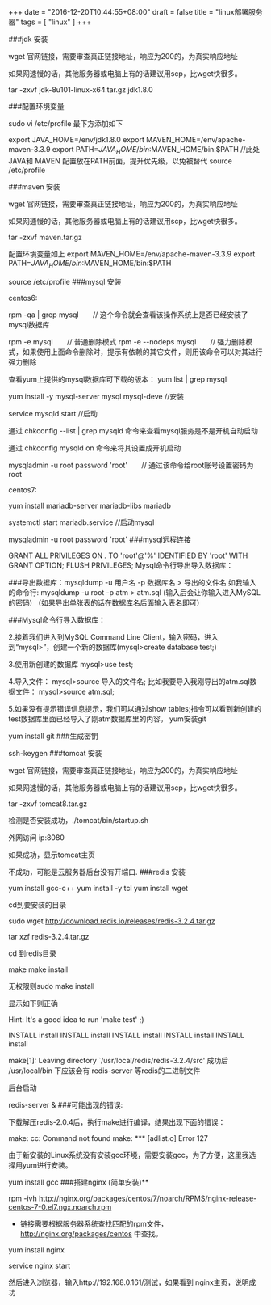 
+++
date = "2016-12-20T10:44:55+08:00"
draft = false
title = "linux部署服务器"
tags = [
  "linux"
]
+++


###jdk 安装

wget 官网链接，需要审查真正链接地址，响应为200的，为真实响应地址

如果网速慢的话，其他服务器或电脑上有的话建议用scp，比wget快很多。    

tar -zxvf jdk-8u101-linux-x64.tar.gz jdk1.8.0

###配置环境变量

sudo vi /etc/profile
最下方添加如下

export JAVA_HOME=/env/jdk1.8.0
export MAVEN_HOME=/env/apache-maven-3.3.9
export PATH=$JAVA_HOME/bin:$MAVEN_HOME/bin:$PATH      //此处JAVA和 MAVEN 配置放在PATH前面，提升优先级，以免被替代
source /etc/profile

###maven 安装

wget 官网链接，需要审查真正链接地址，响应为200的，为真实响应地址

如果网速慢的话，其他服务器或电脑上有的话建议用scp，比wget快很多。

tar -zxvf maven.tar.gz


配置环境变量如上
export MAVEN_HOME=/env/apache-maven-3.3.9
export PATH=$JAVA_HOME/bin:$MAVEN_HOME/bin:$PATH

source /etc/profile
###mysql 安装

centos6:    

rpm -qa | grep mysql　　// 这个命令就会查看该操作系统上是否已经安装了mysql数据库

rpm -e mysql　　// 普通删除模式
rpm -e --nodeps mysql　　// 强力删除模式，如果使用上面命令删除时，提示有依赖的其它文件，则用该命令可以对其进行强力删除

查看yum上提供的mysql数据库可下载的版本：
yum list | grep mysql

yum install -y mysql-server mysql mysql-deve   //安装

service mysqld start     //启动

通过  chkconfig --list | grep mysqld 命令来查看mysql服务是不是开机自动启动

通过 chkconfig mysqld on 命令来将其设置成开机启动

mysqladmin -u root password 'root'　　// 通过该命令给root账号设置密码为 root


centos7:

yum install mariadb-server mariadb-libs mariadb

systemctl start mariadb.service     //启动mysql

mysqladmin -u root password 'root'
###mysql远程连接

GRANT ALL PRIVILEGES ON *.* TO 'root'@'%' IDENTIFIED BY 'root' WITH GRANT OPTION;
FLUSH PRIVILEGES;
Mysql命令行导出导入数据库：

###导出数据库：mysqldump -u 用户名 -p 数据库名 > 导出的文件名 
如我输入的命令行:
    mysqldump -u root -p atm > atm.sql   (输入后会让你输入进入MySQL的密码)
（如果导出单张表的话在数据库名后面输入表名即可）


###Mysql命令行导入数据库：


2.接着我们进入到MySQL Command Line     Client，输入密码，进入到“mysql>”，创建一个新的数据库(mysql>create database test;)

3.使用新创建的数据库 mysql>use test;

4.导入文件： mysql>source 导入的文件名;  比如我要导入我刚导出的atm.sql数据文件：     mysql>source atm.sql;

5.如果没有提示错误信息提示，我们可以通过show tables;指令可以看到新创建的test数据库里面已经导入了刚atm数据库里的内容。
yum安装git

yum install git
###生成密钥

ssh-keygen 
###tomcat 安装

wget 官网链接，需要审查真正链接地址，响应为200的，为真实响应地址

如果网速慢的话，其他服务器或电脑上有的话建议用scp，比wget快很多。

tar -zxvf tomcat8.tar.gz


检测是否安装成功，./tomcat/bin/startup.sh

外网访问  ip:8080 

如果成功，显示tomcat主页

不成功，可能是云服务器后台没有开端口.
###redis 安装

  yum install gcc-c++
  yum install -y tcl
  yum install wget

 cd到要安装的目录

 sudo wget http://download.redis.io/releases/redis-3.2.4.tar.gz


 tar xzf redis-3.2.4.tar.gz   

cd 到redis目录

make
make install   

无权限则sudo make install 

显示如下则正确

Hint: It's a good idea to run 'make test' ;)

INSTALL install
INSTALL install
INSTALL install
INSTALL install
INSTALL install

make[1]: Leaving directory `/usr/local/redis/redis-3.2.4/src'
成功后 /usr/local/bin 下应该会有 redis-server 等redis的二进制文件

后台启动

redis-server &
###可能出现的错误:

下载解压redis-2.0.4后，执行make进行编译，结果出现下面的错误：

make: cc: Command not found make: *** [adlist.o] Error 127

由于新安装的Linux系统没有安装gcc环境，需要安装gcc，为了方便，这里我选择用yum进行安装。

yum  install  gcc
###搭建nginx (简单安装)**

rpm -ivh http://nginx.org/packages/centos/7/noarch/RPMS/nginx-release-centos-7-0.el7.ngx.noarch.rpm

* 链接需要根据服务器系统查找匹配的rpm文件，http://nginx.org/packages/centos 中查找。

yum install nginx

service nginx start

然后进入浏览器，输入http://192.168.0.161/测试，如果看到 nginx主页，说明成功